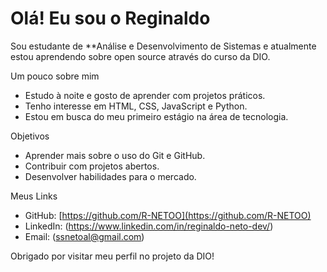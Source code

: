 # Olá! Eu sou o Reginaldo 

Sou estudante de **Análise e Desenvolvimento de Sistemas e atualmente estou aprendendo sobre open source através do curso da DIO.

 Um pouco sobre mim
- Estudo à noite e gosto de aprender com projetos práticos.
- Tenho interesse em HTML, CSS, JavaScript e Python.
- Estou em busca do meu primeiro estágio na área de tecnologia.

 Objetivos
- Aprender mais sobre o uso do Git e GitHub.
- Contribuir com projetos abertos.
- Desenvolver habilidades para o mercado.

 Meus Links
- GitHub: [https://github.com/R-NETOO](https://github.com/R-NETOO)
- LinkedIn: (https://www.linkedin.com/in/reginaldo-neto-dev/)
- Email: (ssnetoal@gmail.com)


 Obrigado por visitar meu perfil no projeto da DIO!
